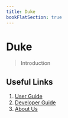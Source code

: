 ```yaml
---
title: Duke
bookFlatSection: true
---
```

# Duke

> Introduction

## Useful Links
1. [User Guide](./docs/userguide/)
2. [Developer Guide](./docs/devguide/)
3. [About Us](./docs/about/)

